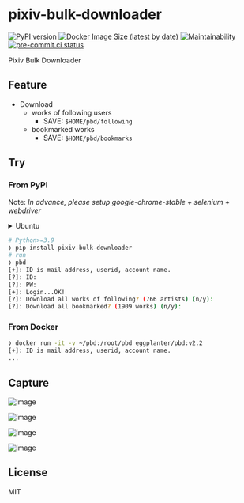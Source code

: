 # pixiv-bulk-downloader

[![PyPI version](
  https://badge.fury.io/py/pixiv-bulk-downloader.svg
  )](
  https://badge.fury.io/py/pixiv-bulk-downloader
) [![Docker Image Size (latest by date)](
  https://img.shields.io/docker/image-size/eggplanter/pbd
  )](
  https://hub.docker.com/r/eggplanter/pbd
) [![Maintainability](
  https://api.codeclimate.com/v1/badges/f4083498009bd92d2d05/maintainability
  )](https://codeclimate.com/github/eggplants/pixiv-bulk-downloader/maintainability
) [![pre-commit.ci status](
  https://results.pre-commit.ci/badge/github/eggplants/pixiv-bulk-downloader/main.svg
  )](
  https://results.pre-commit.ci/latest/github/eggplants/pixiv-bulk-downloader/main
)


Pixiv Bulk Downloader

## Feature

- Download
  - works of following users
    - SAVE: `$HOME/pbd/following`
  - bookmarked works
    - SAVE: `$HOME/pbd/bookmarks`

## Try

### From PyPI

Note: _In advance, please setup google-chrome-stable + selenium + webdriver_

<details>

<summary>Ubuntu</summary>

```bash
# google-chrome-stable
wget https://dl.google.com/linux/direct/google-chrome-stable_current_amd64.deb
sudo apt install ./google-chrome-stable_current_amd64.deb -y
google-chrome --version  # check

# selenium
pip install selenium
python -c'import selenium;print("selenium", selenium.__version__)'  # check

# webdriver
pip install chromedriver-binary-auto
# add this to rc or env: export PATH="$PATH:`chromedriver-path`"
chromedriver -v  # check
```

</details>

```bash
# Python>=3.9
❭ pip install pixiv-bulk-downloader
# run
❭ pbd
[+]: ID is mail address, userid, account name.
[?]: ID:
[?]: PW:
[+]: Login...OK!
[?]: Download all works of following? (766 artists) (n/y):
[?]: Download all bookmarked? (1909 works) (n/y):
```

### From Docker

```bash
❭ docker run -it -v ~/pbd:/root/pbd eggplanter/pbd:v2.2
[+]: ID is mail address, userid, account name.
...
```

## Capture

![image](https://user-images.githubusercontent.com/42153744/132086056-82a4e3e8-bbdd-42bc-8296-716ce4c34edb.png)

![image](https://user-images.githubusercontent.com/42153744/132086168-ce4d8ae1-9085-4c7a-ba9f-4ae8f9a17757.png)

![image](https://user-images.githubusercontent.com/42153744/132086124-7a7634f9-7fe0-47b9-98b5-840716c4db34.png)

![image](https://user-images.githubusercontent.com/42153744/132086141-b0b82493-ed7d-44a6-80c8-dea7c47297a1.png)

## License

MIT

